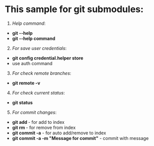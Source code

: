 # This sample for git submodules:

1) <i>Help command</i>:
- <b>git --help</b>
- <b>git --help command</b>

2) <i>For save user credentials</i>:
- <b>git config credential.helper store</b>
- use auth command

3) <i>For check remote branches</i>:
- <b>git remote -v</b>

4) <i>For check current status</i>:
- <b>git status</b>

5) <i>For commit changes</i>:
- <b>git add <file></b> - for add to index
- <b>git rm <file></b> - for remove from index
- <b>git commit -a</b> - for auto add/remove to index
- <b>git commit -a -m "Message for commit"</b> - commit with message